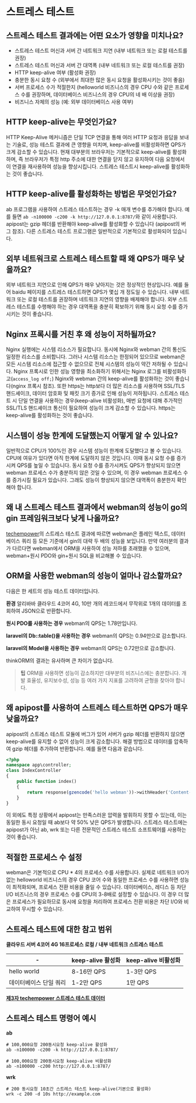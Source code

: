 # 스트레스 테스트

## 스트레스 테스트 결과에는 어떤 요소가 영향을 미치나요?
* 스트레스 테스트 머신과 서버 간 네트워크 지연 (내부 네트워크 또는 로컬 테스트를 권장)
* 스트레스 테스트 머신과 서버 간 대역폭 (내부 네트워크 또는 로컬 테스트를 권장)
* HTTP keep-alive 여부 (활성화 권장)
* 충분한 동시 요청 수 (외부에서 최대한 많은 동시 요청을 활성화시키는 것이 좋음)
* 서버 프로세스 수가 적절한지 (helloworld 비즈니스의 경우 CPU 수와 같은 프로세스 수를 권장하며, 데이터베이스 비즈니스의 경우 CPU의 네 배 이상을 권장)
* 비즈니스 자체의 성능 (예: 외부 데이터베이스 사용 여부)

## HTTP keep-alive는 무엇인가요?
HTTP Keep-Alive 메커니즘은 단일 TCP 연결을 통해 여러 HTTP 요청과 응답을 보내는 기술로, 성능 테스트 결과에 큰 영향을 미치며, keep-alive를 비활성화하면 QPS가 크게 감소할 수 있습니다.
현재 대부분의 브라우저는 기본적으로 keep-alive를 활성화하며, 즉 브라우저가 특정 http 주소에 대한 연결을 닫지 않고 유지하여 다음 요청에서 이 연결을 재사용하여 성능을 향상시킵니다.
스트레스 테스트시 keep-alive를 활성화하는 것이 좋습니다.

## HTTP keep-alive를 활성화하는 방법은 무엇인가요?
ab 프로그램을 사용하여 스트레스 테스트하는 경우 -k 매개 변수를 추가해야 합니다. 예를 들면 `ab -n100000 -c200 -k http://127.0.0.1:8787/`와 같이 사용합니다.
apipost는 gzip 헤더를 반환해야 keep-alive를 활성화할 수 있습니다 (apipost의 버그 참조).
다른 스트레스 테스트 프로그램은 일반적으로 기본적으로 활성화되어 있습니다.

## 외부 네트워크로 스트레스 테스트할 때 왜 QPS가 매우 낮을까요?
외부 네트워크 지연으로 인해 QPS가 매우 낮아지는 것은 정상적인 현상입니다. 예를 들어 baidu 페이지를 스트레스 테스트하면 QPS가 몇십 개 정도일 수 있습니다.
내부 네트워크 또는 로컬 테스트를 권장하며 네트워크 지연의 영향을 배제해야 합니다.
외부 스트레스 테스트를 수행해야 하는 경우 대역폭을 충분히 확보하기 위해 동시 요청 수를 증가시키는 것이 좋습니다.

## Nginx 프록시를 거친 후 왜 성능이 저하될까요?
Nginx 실행에는 시스템 리소스가 필요합니다. 동시에 Nginx와 webman 간의 통신도 일정한 리소스를 소비합니다.
그러나 시스템 리소스는 한정되어 있으므로 webman은 모든 시스템 리소스에 접근할 수 없으므로 전체 시스템의 성능이 약간 저하될 수 있습니다.
Nginx 프록시로 인한 성능 영향을 최소화하기 위해서는 Nginx 로그를 비활성화하고(`access_log off;`) Nginx와 webman 간의 keep-alive를 활성화하는 것이 좋습니다(nginx 프록시 참조).
또한 https는 http보다 더 많은 리소스를 사용하며 SSL/TLS 핸드셰이크, 데이터 암호화 및 패킷 크기 증가로 인해 성능이 저하됩니다. 스트레스 테스트 시 단일 연결을 사용하는 경우(keep-alive 비활성화), 매번 요청에 대해 추가적인 SSL/TLS 핸드셰이크 통신이 필요하여 성능이 크게 감소할 수 있습니다. https는 keep-alive를 활성화하는 것이 좋습니다.

## 시스템이 성능 한계에 도달했는지 어떻게 알 수 있나요?
일반적으로 CPU가 100%인 경우 시스템 성능이 한계에 도달했다고 볼 수 있습니다. CPU에 여유가 있다면 아직 한계에 도달하지 않은 것입니다. 이때 동시 요청 수를 증가시켜 QPS를 높일 수 있습니다.
동시 요청 수를 증가시켜도 QPS가 향상되지 않으면 webman 프로세스 수가 충분하지 않은 것일 수 있으며, 이 경우 webman 프로세스 수를 증가시킬 필요가 있습니다. 그래도 성능이 향상되지 않으면 대역폭이 충분한지 확인해야 합니다.

## 왜 내 스트레스 테스트 결과에서 webman의 성능이 go의 gin 프레임워크보다 낮게 나올까요?
[techempower](https://www.techempower.com/benchmarks/#section=data-r21&hw=ph&test=db&l=zijnjz-6bj&a=2&f=1ekg-cbcw-2t4w-27wr68-pc0-iv9slc-0-1ekgw-39g-kxs00-o0zk-5jsetl-2x8doc-2)의 스트레스 테스트 결과에 따르면 webman은 플레인 텍스트, 데이터베이스 쿼리 등 모든 기준에서 gin의 대략 두 배의 성능을 보입니다.
만약 여러분의 결과가 다르다면 webman에서 ORM을 사용하여 성능 저하를 초래했을 수 있으며, webman+원시 PDO와 gin+원시 SQL을 비교해볼 수 있습니다.

## ORM을 사용한 webman의 성능이 얼마나 감소할까요?
다음은 한 세트의 성능 테스트 데이터입니다.

**환경**
알리바바 클라우드 4코어 4G, 10만 개의 레코드에서 무작위로 1개의 데이터를 조회하여 JSON으로 반환합니다.

**원시 PDO를 사용하는 경우**
webman의 QPS는 1.78만입니다.

**laravel의 Db::table()을 사용하는 경우**
webman의 QPS는 0.94만으로 감소합니다.

**laravel의 Model을 사용하는 경우**
webman의 QPS는 0.72만으로 감소합니다.

thinkORM의 결과는 유사하며 큰 차이가 없습니다.

> **팁**
> ORM을 사용하면 성능이 감소하지만 대부분의 비즈니스에는 충분합니다. 개발 효율성, 유지보수성, 성능 등 여러 가지 지표를 고려하여 균형을 찾아야 합니다.

## 왜 apipost를 사용하여 스트레스 테스트하면 QPS가 매우 낮을까요?
apipost의 스트레스 테스트 모듈에 버그가 있어 서버가 gzip 헤더를 반환하지 않으면 keep-alive를 유지할 수 없어 성능이 크게 감소합니다.
해결 방법으로 데이터를 압축하여 gzip 헤더를 추가하여 반환합니다. 예를 들면 다음과 같습니다.
```php
<?php
namespace app\controller;
class IndexController
{
    public function index()
    {
        return response(gzencode('hello webman'))->withHeader('Content-Encoding', 'gzip');
    }
}
```
이 외에도 특정 상황에서 apipost는 만족스러운 압력을 발휘하지 못할 수 있는데, 이는 동일한 동시 요청일 때 ab보다 약 50% 낮은 QPS가 발생합니다.
스트레스 테스트에는 apipost가 아닌 ab, wrk 또는 다른 전문적인 스트레스 테스트 소프트웨어를 사용하는 것이 좋습니다.

## 적절한 프로세스 수 설정
webman은 기본적으로 CPU * 4의 프로세스 수를 사용합니다. 실제로 네트워크 I/O가 없는 helloworld 비즈니스의 경우 CPU 코어 수와 동일한 프로세스 수를 사용하면 성능이 최적화되며, 프로세스 전환 비용을 줄일 수 있습니다.
데이터베이스, 레디스 등 차단 I/O 비즈니스의 경우 프로세스 수를 CPU의 3-8배로 설정할 수 있습니다. 이 경우 더 많은 프로세스가 필요하므로 동시에 요청을 처리하여 프로세스 전환 비용은 차단 I/O와 비교하여 무시할 수 있습니다.


## 스트레스 테스트에 대한 참고 범위

**클라우드 서버 4코어 4G 16프로세스 로컬 / 내부 네트워크 스트레스 테스트**

| - | keep-alive 활성화 | keep-alive 비활성화 |
|--|-----|-----|
| hello world | 8-16만 QPS | 1-3만 QPS |
| 데이터베이스 단일 쿼리 | 1-2만 QPS | 1만 QPS |

[**제3자 techempower 스트레스 테스트 데이터**](https://www.techempower.com/benchmarks/#section=data-r21&l=zik073-6bj&test=db)

## 스트레스 테스트 명령어 예시

**ab**
```plaintext
# 100,000요청 200동시요청 keep-alive 활성화
ab -n100000 -c200 -k http://127.0.0.1:8787/

# 100,000요청 200동시요청 keep-alive 비활성화
ab -n100000 -c200 http://127.0.0.1:8787/
```

**wrk**
```plaintext
# 200 동시요청 10초간 스트레스 테스트 keep-alive(기본으로 활성화)
wrk -c 200 -d 10s http://example.com
```
